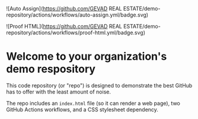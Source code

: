 ![Auto Assign](https://github.com/GEVAD REAL ESTATE/demo-repository/actions/workflows/auto-assign.yml/badge.svg)

![Proof HTML](https://github.com/GEVAD REAL ESTATE/demo-repository/actions/workflows/proof-html.yml/badge.svg)

# Welcome to your organization's demo respository
This code repository (or "repo") is designed to demonstrate the best GitHub has to offer with the least amount of noise.

The repo includes an `index.html` file (so it can render a web page), two GitHub Actions workflows, and a CSS stylesheet dependency.
